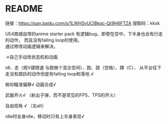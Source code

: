# README

链接：https://pan.baidu.com/s/1LWHSvUClBkqc-Qt9H6FTZA 
提取码：kksk 



UE4商城自带的anime starter pack 有逻辑bug，即使在空中，下半身也会有行走的动作， 而且没有falling loop的使用。   
通过修改动画逻辑来解决。   

->自己手动改状态机和动画

idl、走（按V键限速   与跑做个混合空间）、跑、跳（空格）、蹲（C）、  从平台往下走没有跳跃的动作但是有falling loop和落地  √

俯仰瞄准偏移√  动画合成√  

武器开火√  （射出子弹，而不是常见的FPS、TPS的开火）

自由视角  √  （左alt）   

idle时全身idle，移动时只有上半身表现√


